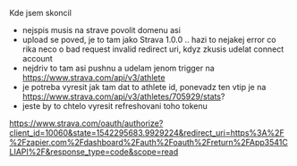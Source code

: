 Kde jsem skoncil
 - nejspis musis na strave povolit domenu asi
 - upload se poved, je to tam jako Strava 1.0.0 .. hazi to nejakej error co rika neco o bad request invalid redirect uri, kdyz zkusis udelat connect account 
 - nejdriv to tam asi pushnu a udelam jenom trigger na https://www.strava.com/api/v3/athlete 
 - je potreba vyresit jak tam dat to athlete id, ponevadz ten vtip je na https://www.strava.com/api/v3/athletes/705929/stats?
 - jeste by to chtelo vyresit refreshovani toho tokenu

 https://www.strava.com/oauth/authorize?client_id=10060&state=1542295683.9929224&redirect_uri=https%3A%2F%2Fzapier.com%2Fdashboard%2Fauth%2Foauth%2Freturn%2FApp3541CLIAPI%2F&response_type=code&scope=read


